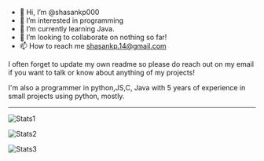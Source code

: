 - 👋 Hi, I’m @shasankp000
- 👀 I’m interested in programming
- 🌱 I’m currently learning Java.
- 💞️ I’m looking to collaborate on nothing so far!
- 📫 How to reach me shasankp.14@gmail.com

I often forget to update my own readme so please do reach out on my email if you want to talk or know about anything of my projects!


I'm also a programmer in python,JS,C, Java with 5 years of experience in small projects using python, mostly.

---

![Stats1](https://github-readme-stats.vercel.app/api?username=shasankp000&theme=tokyonight&show_icons=true&hide_border=true&count_private=true)

![Stats2](https://github-readme-stats.vercel.app/api/top-langs/?username=shasankp000&theme=tokyonight&show_icons=true&hide_border=true&layout=compact)

![Stats3](https://github-readme-streak-stats.herokuapp.com/?user=shasankp000&theme=tokyonight&hide_border=true)



<!---
shasankp000/shasankp000 is a ✨ special ✨ repository because its `README.md` (this file) appears on your GitHub profile.
You can click the Preview link to take a look at your changes.
--->
